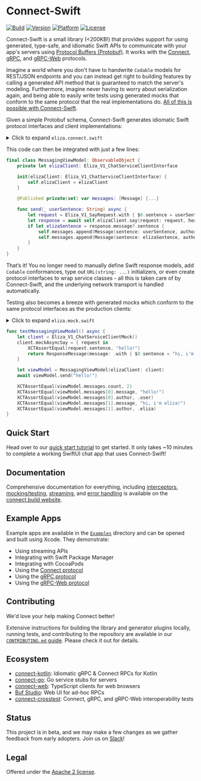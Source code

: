 Connect-Swift
=============

[![Build](https://github.com/bufbuild/connect-swift/actions/workflows/ci.yaml/badge.svg?branch=main)](https://github.com/bufbuild/connect-swift/actions/workflows/ci.yaml)
[![Version](https://img.shields.io/cocoapods/v/Connect-Swift.svg?style=flat)](https://cocoapods.org/pods/Connect-Swift)
[![Platform](https://img.shields.io/cocoapods/p/Connect-Swift.svg?style=flat)](https://cocoapods.org/pods/Connect-Swift)
[![License](https://img.shields.io/cocoapods/l/Connect-Swift.svg?style=flat)](https://cocoapods.org/pods/Connect-Swift)

Connect-Swift is a small library (<200KB!) that provides support for using
generated,
type-safe, and idiomatic Swift APIs to communicate with your app's servers
using [Protocol Buffers (Protobuf)][protobuf]. It works with the
[Connect][connect-protocol], [gRPC][grpc-protocol], and
[gRPC-Web][grpc-web-protocol] protocols.

Imagine a world where
you don't have to handwrite `Codable` models for REST/JSON endpoints
and you can instead get right to building features by calling a generated
API method that is guaranteed to match the server's modeling. Furthermore,
imagine never having to worry about serialization again, and being able to
easily write tests using generated mocks that conform to the same protocol
that the real implementations do.
[All of this is possible with Connect-Swift][blog].

Given a simple Protobuf schema, Connect-Swift generates idiomatic Swift
protocol interfaces and client implementations:

<details><summary>Click to expand <code>eliza.connect.swift</code></summary>

```swift
public protocol Eliza_V1_ChatServiceClientInterface {
    func say(request: Eliza_V1_SayRequest, headers: Headers)
        async -> ResponseMessage<Eliza_V1_SayResponse>
}

public final class Eliza_V1_ChatServiceClient: Eliza_V1_ChatServiceClientInterface {
    private let client: ProtocolClientInterface

    public init(client: ProtocolClientInterface) {
        self.client = client
    }

    public func say(request: Eliza_V1_SayRequest, headers: Headers = [:])
        async -> ResponseMessage<Eliza_V1_SayResponse>
    {
        return await self.client.unary(path: "buf.connect.demo.eliza.v1.ElizaService/Say", request: request, headers: headers)
    }
}
```

</details>

This code can then be integrated with just a few lines:

```swift
final class MessagingViewModel: ObservableObject {
    private let elizaClient: Eliza_V1_ChatServiceClientInterface

    init(elizaClient: Eliza_V1_ChatServiceClientInterface) {
        self.elizaClient = elizaClient
    }

    @Published private(set) var messages: [Message] {...}

    func send(_ userSentence: String) async {
        let request = Eliza_V1_SayRequest.with { $0.sentence = userSentence }
        let response = await self.elizaClient.say(request: request, headers: [:])
        if let elizaSentence = response.message?.sentence {
            self.messages.append(Message(sentence: userSentence, author: .user))
            self.messages.append(Message(sentence: elizaSentence, author: .eliza))
        }
    }
}
```

That’s it! You no longer need to manually define Swift response models,
add `Codable` conformances, type out `URL(string: ...)` initializers,
or even create protocol interfaces to wrap service classes - all this is taken
care of by Connect-Swift, and the underlying network transport is
handled automatically.

Testing also becomes a breeze with generated mocks which conform to the same
protocol interfaces as the production clients:

<details><summary>Click to expand <code>eliza.mock.swift</code></summary>

```swift
open class Eliza_V1_ChatServiceClientMock: Eliza_V1_ChatServiceClientInterface {
    public var mockAsyncSay = { (_: Eliza_V1_SayRequest) -> ResponseMessage<Eliza_V1_Response> in .init(message: .init()) }

    open func say(request: Eliza_V1_SayRequest, headers: Headers = [:])
        async -> ResponseMessage<Eliza_V1_SayResponse>
    {
        return self.mockAsyncSay(request)
    }
}
```

</details>

```swift
func testMessagingViewModel() async {
    let client = Eliza_V1_ChatServiceClientMock()
    client.mockAsyncSay = { request in
        XCTAssertEqual(request.sentence, "hello!")
        return ResponseMessage(message: .with { $0.sentence = "hi, i'm eliza!" })
    }

    let viewModel = MessagingViewModel(elizaClient: client)
    await viewModel.send("hello!")

    XCTAssertEqual(viewModel.messages.count, 2)
    XCTAssertEqual(viewModel.messages[0].message, "hello!")
    XCTAssertEqual(viewModel.messages[0].author, .user)
    XCTAssertEqual(viewModel.messages[1].message, "hi, i'm eliza!")
    XCTAssertEqual(viewModel.messages[1].author, .eliza)
}
```

## Quick Start

Head over to our [quick start tutorial][getting-started] to get started.
It only takes ~10 minutes to complete
a working SwiftUI chat app that uses Connect-Swift!

## Documentation

Comprehensive documentation for everything, including
[interceptors][interceptors], [mocking/testing][testing],
[streaming][streaming], and [error handling][error-handling]
is available on the [connect.build website][getting-started].

## Example Apps

Example apps are available in the [`Examples`](./Examples)
directory and can be opened and built using Xcode. They demonstrate:

- Using streaming APIs
- Integrating with Swift Package Manager
- Integrating with CocoaPods
- Using the [Connect protocol][connect-protocol]
- Using the [gRPC protocol][grpc-protocol]
- Using the [gRPC-Web protocol][grpc-web-protocol]

## Contributing

We'd love your help making Connect better!

Extensive instructions for building the library and generator plugins locally,
running tests, and contributing to the repository are available in our
[`CONTRIBUTING.md` guide](./.github/CONTRIBUTING.md). Please check it out
for details.

## Ecosystem

- [connect-kotlin][connect-kotlin]: Idiomatic gRPC & Connect RPCs for Kotlin
- [connect-go][connect-go]: Go service stubs for servers
- [connect-web][connect-web]: TypeScript clients for web browsers
- [Buf Studio][buf-studio]: Web UI for ad-hoc RPCs
- [connect-crosstest][connect-crosstest]: Connect, gRPC, and gRPC-Web
  interoperability tests

## Status

This project is in beta, and we may make a few changes as we gather feedback
from early adopters. Join us on [Slack][slack]!

## Legal

Offered under the [Apache 2 license](./LICENSE).

[blog]: https://buf.build/blog/announcing-connect-swift
[buf-studio]: https://buf.build/studio
[connect-crosstest]: https://github.com/bufbuild/connect-crosstest
[connect-go]: https://github.com/bufbuild/connect-go
[connect-kotlin]: https://github.com/bufbuild/connect-kotlin
[connect-protocol]: https://connect.build/docs/protocol
[connect-web]: https://www.npmjs.com/package/@bufbuild/connect-web
[error-handling]: https://connect.build/docs/swift/errors
[getting-started]: https://connect.build/docs/swift/getting-started
[grpc-protocol]: https://github.com/grpc/grpc/blob/master/doc/PROTOCOL-HTTP2.md
[grpc-web-protocol]: https://github.com/grpc/grpc/blob/master/doc/PROTOCOL-WEB.md
[interceptors]: https://connect.build/docs/swift/interceptors
[protobuf]: https://developers.google.com/protocol-buffers
[slack]: https://buf.build/links/slack
[streaming]: https://connect.build/docs/swift/using-clients#using-generated-clients
[swift-pm-integration]: https://connect.build/docs/swift/getting-started#add-the-connect-swift-package
[testing]: https://connect.build/docs/swift/testing
